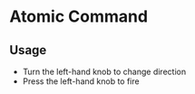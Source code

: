 # Atomic Command


## Usage

* Turn the left-hand knob to change direction
* Press the left-hand knob to fire

